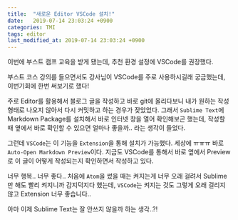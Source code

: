 ```yaml
---
title:  "새로운 Editor VSCode 설치!"
date:   2019-07-14 23:03:24 +0900
categories: TMI
tags: editor
last_modified_at: 2019-07-14 23:03:24 +0900
---
```


이번에 부스트 캠프 교육을 받게 됐는데, 추천 환경 설정에 VSCode를 권장했다.  
  
부스트 코스 강의를 들으면서도 강사님이 VSCode를 주로 사용하시길래 궁금했는데, 
이번기회에 한번 써보기로 했다!  
  
주로 Editor를 활용해서 블로그 글을 작성하고 바로 git에 올리다보니 내가 원하는 작성 형태로 나오지 않아서 다시 커밋하고 하는 경우가 잦았었다. 그래서 `Sublime Text`에 Markdown Package를 설치해서 바로 인터넷 창을 열어 확인해보곤 했는데, 작성할 때 옆에서 바로 확인할 수 있으면 얼마나 좋을까.. 라는 생각이 들었다.  
  
그런데 `VSCode`는 이 기능을 `Extension`을 통해 설치가 가능했다. 세상에 ㅠㅠㅠ 바로 `Auto-Open Markdown Preview`이다. 지금도 VSCode를 통해서 바로 옆에서 Preview로 이 글이 어떻게 작성되는지 확인하면서 작성하고 있다.  
  
너무 행복.. 너무 좋다.. 처음에 `Atom`을 썼을 때는 켜지는게 너무 오래 걸려서 Sublime만 해도 빨리 켜지니까 감지덕지다 했는데, `VSCode`는 켜지는 것도 그렇게 오래 걸리지 않고 Extension 너무 좋습니다..  
  
아마 이제 Sublime Text는 잘 안쓰지 않을까 하는 생각..?!  